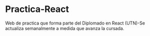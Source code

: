 # Practica-React
Web de practica que forma parte del Diplomado en React (UTN)-Se actualiza semanalmente a medida que avanza la cursada.
